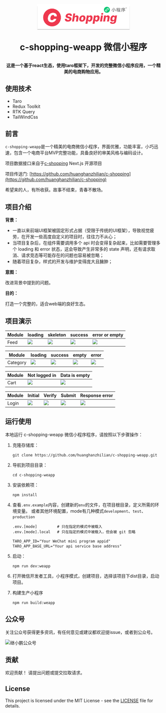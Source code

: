 <p align="center">
	<img alt="logo" src="https://github.com/huanghanzhilian/huanghanzhilian/raw/main/projects/c-shopping-weapp.svg" width="300">
</p>
<h1 align="center" style="margin: 30px 0 30px; font-weight: bold;">c-shopping-weapp 微信小程序</h1>
<h4 align="center">这是一个基于react生态，使用taro框架下，开发的完整微信小程序应用，一个精美的电商购物应用。</h4>

## 使用技术

- Taro
- Redux Toolkit
- RTK Query
- TailWindCss

## 前言

`c-shopping-weapp`是一个精美的电商微信小程序，界面优雅，功能丰富，小巧迅速，包含一个电商平台MVP完整功能，具备良好的审美风格与编码设计。

项目数据接口来自于[c-shopping](https://github.com/huanghanzhilian/c-shopping) Next.js 开源项目

项目传送门: [https://github.com/huanghanzhilian/c-shopping](https://github.com/huanghanzhilian/c-shopping)

希望来的人，有所收获。故事不结束，青春不散场。

## 项目介绍

**背景：**

- 一直以来前端UI框架被固定形式占据（受限于传统的UI框架），导致视觉疲劳，在开发一些高度自定义的项目时，往往力不从心；
- 当项目复杂后，在组件需要调用多个 api 时会变得复杂起来，比如需要管理多个 loading 和 error 状态，这会导致产生非常多的 state 声明，还有请求取消、请求竞态等可能存在的问题也容易被忽略；
- 随着项目复杂，样式的开发与维护变得庞大且臃肿；

**意图：**

改进背景中提到的问题。

**目的：**

打造一个完整的，适合web端的良好生态。

## 项目演示

| Module | loading                                                                                        | skeleton                                                                                       | success                                                                                        | error or empty                                                                                 |
| ------ | ---------------------------------------------------------------------------------------------- | ---------------------------------------------------------------------------------------------- | ---------------------------------------------------------------------------------------------- | ---------------------------------------------------------------------------------------------- |
| Feed   | ![](https://www.cheerspublishing.com/uploads/article/c85ef06a-695e-47fd-a570-9943eb545433.png) | ![](https://www.cheerspublishing.com/uploads/article/d10dbcbf-0f2c-4ab6-96f4-a24bd9f04363.png) | ![](https://www.cheerspublishing.com/uploads/article/2eb8c0c8-2328-4098-b6e0-3d09fd06bcf2.png) | ![](https://www.cheerspublishing.com/uploads/article/5b54561c-cc7e-4ea2-8c63-1e33a7ea0bfa.png) |

| Module   | loading                                                                                        | success                                                                                        | empty                                                                                          | error                                                                                          |
| -------- | ---------------------------------------------------------------------------------------------- | ---------------------------------------------------------------------------------------------- | ---------------------------------------------------------------------------------------------- | ---------------------------------------------------------------------------------------------- |
| Category | ![](https://www.cheerspublishing.com/uploads/article/122b21a8-f5b2-49c1-83e1-4e69220976a3.png) | ![](https://www.cheerspublishing.com/uploads/article/b6d94c05-b1ea-48a7-88ae-38e72e0bfc0d.png) | ![](https://www.cheerspublishing.com/uploads/article/971b8a1b-2ce2-4e46-ac6c-8a9228b82bfa.png) | ![](https://www.cheerspublishing.com/uploads/article/4ea4f8e0-627b-4c34-8032-fa78277290a9.png) |

| Module | Not logged in                                                                                  | Data is empty                                                                                  |
| ------ | ---------------------------------------------------------------------------------------------- | ---------------------------------------------------------------------------------------------- |
| Cart   | ![](https://www.cheerspublishing.com/uploads/article/3169aa2c-b834-4795-922f-342f78da5afa.png) | ![](https://www.cheerspublishing.com/uploads/article/9fbe4f2f-3c84-40b4-9b6f-417ad9b3f941.png) |

| Module | Initial                                                                                        | Verify                                                                                         | Submit                                                                                         | Response error                                                                                 |
| ------ | ---------------------------------------------------------------------------------------------- | ---------------------------------------------------------------------------------------------- | ---------------------------------------------------------------------------------------------- | ---------------------------------------------------------------------------------------------- |
| Login  | ![](https://www.cheerspublishing.com/uploads/article/55e6d3c5-17cf-4756-9b0f-d69c1c961051.png) | ![](https://www.cheerspublishing.com/uploads/article/d243b09a-4bc3-46b9-80e0-f78dc4fa21c1.png) | ![](https://www.cheerspublishing.com/uploads/article/fca6ee11-eaef-4ba7-a8ab-de5f999ac64e.png) | ![](https://www.cheerspublishing.com/uploads/article/f4b052fb-d0e6-4bf1-b92f-eec671b86c34.png) |

## 运行使用

本地运行 c-shopping-weapp 微信小程序程序，请按照以下步骤操作：

1. 克隆存储库：

   ```
   git clone https://github.com/huanghanzhilian/c-shopping-weapp.git
   ```

2. 导航到项目目录：

   ```
   cd c-shopping-weapp
   ```

3. 安装依赖项：

   ```
   npm install
   ```

4. 查看`.env.example`内容，创建新的`env`的文件，在项目根目录，定义所需的环境变量。
   或者其他环境配置，mode有几种模式`development`、`test`、`production`
   ```
   .env.[mode]         # 只在指定的模式中被载入
   .env.[mode].local   # 只在指定的模式中被载入，但会被 git 忽略
   ```
   ```
   TARO_APP_ID="Your WeChat mini program appid"
   TARO_APP_BASE_URL="Your api service base address"
   ```
5. 启动：

   ```
   npm run dev:weapp
   ```

6. 打开微信开发者工具，小程序模式，创建项目，选择该项目下dist目录，启动项目。
7. 构建生产小程序
   ```
   npm run build:weapp
   ```

## 公众号

关注公众号获得更多资讯，有任何意见或建议都欢迎提issue，或者到公众号。

![继小鹏公众号](https://www.cheerspublishing.com/uploads/article/4632461d-0d43-4378-bcf7-bb32bf0de950.jpeg)

## 贡献

欢迎贡献！ 请提出问题或提交拉取请求。

## License

This project is licensed under the MIT License - see the [LICENSE](LICENSE) file for details.
